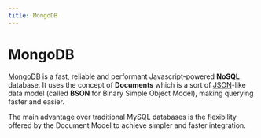 ```yaml
---
title: MongoDB
---
```


# MongoDB

[MongoDB](https://www.mongodb.org/) is a fast, reliable and performant Javascript-powered **NoSQL** database. It uses the concept of **Documents** which is a sort of [JSON](/_glossary/JSON.md)-like data model (called **BSON** for Binary Simple Object Model), making querying faster and easier.

The main advantage over traditional MySQL databases is the flexibility offered by the Document Model to achieve simpler and faster integration.

